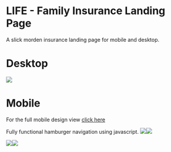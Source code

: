 # LIFE - Family Insurance Landing Page

A slick morden insurance landing page for mobile and desktop.

# Desktop
![](public/desktopview.png)

# Mobile
For the full mobile design view [click here](public/mobiledesignview.png)

Fully functional hamburger navigation using javascript.
![](public/mobilemainview.png)![](public/activenavbar.png)

![](public/mobilepeopleview.png)![](public/mobilehwrview.png)
